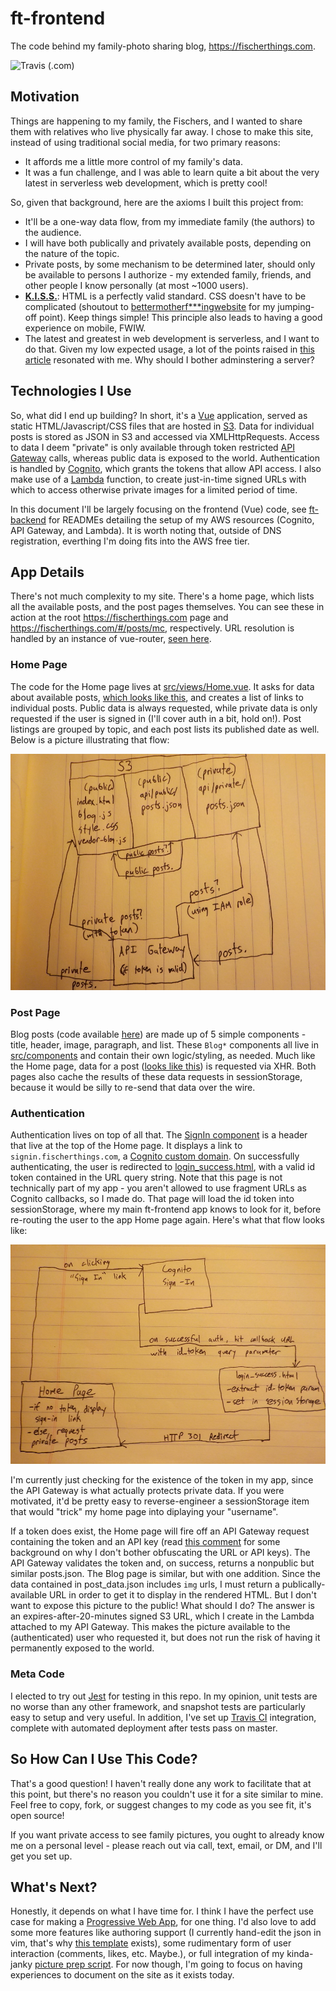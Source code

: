 # ft-frontend

The code behind my family-photo sharing blog, https://fischerthings.com.


![Travis (.com)](https://img.shields.io/travis/com/efischer19/ft-frontend.svg?style=for-the-badge)

## Motivation

Things are happening to my family, the Fischers, and I wanted to share them with relatives who live physically far away. I chose to make this site, instead of using traditional social media, for two primary reasons:
* It affords me a little more control of my family's data.
* It was a fun challenge, and I was able to learn quite a bit about the very latest in serverless web development, which is pretty cool!

So, given that background, here are the axioms I built this project from:
* It'll be a one-way data flow, from my immediate family (the authors) to the audience.
* I will have both publically and privately available posts, depending on the nature of the topic.
* Private posts, by some mechanism to be determined later, should only be available to persons I authorize - my extended family, friends, and other people I know personally (at most ~1000 users).
* **[K.I.S.S.](https://en.wikipedia.org/wiki/KISS_principle)**: HTML is a perfectly valid standard. CSS doesn't have to be complicated (shoutout to [bettermotherf\*\*\*ingwebsite](http://bettermotherfuckingwebsite.com/) for my jumping-off point). Keep things simple! This principle also leads to having a good experience on mobile, FWIW.
* The latest and greatest in web development is serverless, and I want to do that. Given my low expected usage, a lot of the points raised in [this article](https://read.acloud.guru/six-months-of-serverless-lessons-learned-f6da86a73526) resonated with me. Why should I bother adminstering a server?

## Technologies I Use

So, what did I end up building? In short, it's a [Vue](https://vuejs.org/) application, served as static HTML/Javascript/CSS files that are hosted in [S3](https://docs.aws.amazon.com/AmazonS3/latest/dev/WebsiteHosting.html). Data for individual posts is stored as JSON in S3 and accessed via XMLHttpRequests. Access to data I deem "private" is only available through token restricted [API Gateway](https://aws.amazon.com/api-gateway/) calls, whereas public data is exposed to the world. Authentication is handled by [Cognito](https://aws.amazon.com/cognito/), which grants the tokens that allow API access. I also make use of a [Lambda](https://aws.amazon.com/lambda/) function, to create just-in-time signed URLs with which to access otherwise private images for a limited period of time.

In this document I'll be largely focusing on the frontend (Vue) code, see [ft-backend](doc/ft-backend/README.md) for READMEs detailing the setup of my AWS resources (Cognito, API Gateway, and Lambda). It is worth noting that, outside of DNS registration, everthing I'm doing fits into the AWS free tier.

## App Details

There's not much complexity to my site. There's a home page, which lists all the available posts, and the post pages themselves. You can see these in action at the root https://fischerthings.com page and https://fischerthings.com/#/posts/mc, respectively. URL resolution is handled by an instance of vue-router, [seen here](https://github.com/efischer19/ft-frontend/blob/master/src/router.js).

### Home Page

The code for the Home page lives at [src/views/Home.vue](https://github.com/efischer19/ft-frontend/blob/master/src/views/Home.vue). It asks for data about available posts, [which looks like this](https://github.com/efischer19/ft-frontend/blob/master/public/api/public/posts.json), and creates a list of links to individual posts. Public data is always requested, while private data is only requested if the user is signed in (I'll cover auth in a bit, hold on!). Post listings are grouped by topic, and each post lists its published date as well. Below is a picture illustrating that flow:

![A quick flow diagram I drew to illustrate the public and private data flows](doc/img/public_private_xhr.jpg)

### Post Page

Blog posts (code available [here](https://github.com/efischer19/ft-frontend/blob/master/src/views/Blog.vue)) are made up of 5 simple components - title, header, image, paragraph, and list. These `Blog*` components all live in [src/components](https://github.com/efischer19/ft-frontend/tree/master/src/components) and contain their own logic/styling, as needed. Much like the Home page, data for a post ([looks like this](https://github.com/efischer19/ft-frontend/blob/master/public/api/public/mc/post_data.json)) is requested via XHR. Both pages also cache the results of these data requests in sessionStorage, because it would be silly to re-send that data over the wire.

### Authentication

Authentication lives on top of all that. The [SignIn component](https://github.com/efischer19/ft-frontend/blob/master/src/components/SignIn.vue) is a header that live at the top of the Home page. It displays a link to `signin.fischerthings.com`, a [Cognito custom domain](https://docs.aws.amazon.com/cognito/latest/developerguide/cognito-user-pools-add-custom-domain.html). On successfully authenticating, the user is redirected to
[login_success.html](https://github.com/efischer19/ft-frontend/blob/master/public/login_success.html), with a valid id token contained in the URL query string. Note that this page is not technically part of my app - you aren't allowed to use fragment URLs as Cognito callbacks, so I made do. That page will load the id token into sessionStorage, where my main ft-frontend app knows to look for it, before re-routing the user to the app Home page again. Here's what that flow looks like:

![A quick flow diagram I drew to illustrate the auth flow](doc/img/auth.jpg)

I'm currently just checking for the existence of the token in my app, since the API Gateway is what actually protects private data. If you were motivated, it'd be pretty easy to reverse-engineer a sessionStorage item that would "trick" my home page into diplaying your "username".

If a token does exist, the Home page will fire off an API Gateway request containing the token and an API key (read [this comment](https://github.com/efischer19/ft-frontend/blob/37a4d909849e177a4e56a8e43f3f3aae5f7edc5e/src/views/Home.vue#L41-L50) for some background on why I don't bother obfuscating the URL or API keys). The API Gateway validates the token and, on success, returns a nonpublic but similar posts.json. The Blog page is similar, but with one addition. Since the
data contained in post_data.json includes `img` urls, I must return a publically-available URL in order to get it to display in the rendered HTML. But I don't want to expose this picture to the public! What should I do? The answer is an expires-after-20-minutes signed S3 URL, which I create in the Lambda attached to my API Gateway. This makes the picture available to the (authenticated) user who requested it, but does not run the risk of having it permanently exposed to the world.

### Meta Code

I elected to try out [Jest](https://jestjs.io/) for testing in this repo. In my opinion, unit tests are no worse than any other framework, and snapshot tests are particularly easy to setup and very useful. In addition, I've set up [Travis CI](https://travis-ci.com/efischer19/ft-frontend) integration, complete with automated deployment after tests pass on master.

## So How Can I Use This Code?

That's a good question! I haven't really done any work to facilitate that at this point, but there's no reason you couldn't use it for a site similar to mine. Feel free to copy, fork, or suggest changes to my code as you see fit, it's open source!

If you want private access to see family pictures, you ought to already know me on a personal level - please reach out via call, text, email, or DM, and I'll get you set up.

## What's Next?

Honestly, it depends on what I have time for. I think I have the perfect use case for making a [Progressive Web App](https://developers.google.com/web/progressive-web-apps/), for one thing. I'd also love to add some more features like authoring support (I currently hand-edit the json in vim, that's why [this template](https://github.com/efischer19/ft-frontend/blob/master/public/api/post_data.template.json) exists), some rudimentary form of user interaction (comments, likes, etc. Maybe.), or full integration of my kinda-janky [picture prep script](doc/img_prep/label_img.js). For now though, I'm going to
focus on having experiences to document on the site as it exists today.
